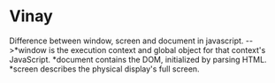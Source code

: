 # Vinay

Difference between window, screen and document in javascript.
-->*window is the execution context and global object for that context's JavaScript.
   *document contains the DOM, initialized by parsing HTML.
   *screen describes the physical display's full screen.
